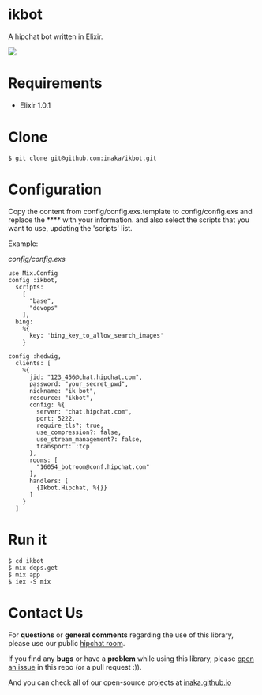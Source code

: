 ikbot
=====

A hipchat bot written in Elixir.

![](https://s3.amazonaws.com/uploads.hipchat.com/15025/56179/XIdgtXwdZ5BNo78/ikbot.jpg)

Requirements
=====

* Elixir 1.0.1


Clone
=====

```
$ git clone git@github.com:inaka/ikbot.git
```

Configuration
====
Copy the content from config/config.exs.template to config/config.exs and replace
the **** with your information. and also select the scripts that you want to use, updating
the 'scripts' list.

Example:

*config/config.exs*
```
use Mix.Config
config :ikbot,
  scripts:
    [
      "base",
      "devops"
    ],
  bing:
    %{
      key: 'bing_key_to_allow_search_images'
    }

config :hedwig,
  clients: [
    %{
      jid: "123_456@chat.hipchat.com",
      password: "your_secret_pwd",
      nickname: "ik bot",
      resource: "ikbot",
      config: %{
        server: "chat.hipchat.com",
        port: 5222,
        require_tls?: true,
        use_compression?: false,
        use_stream_management?: false,
        transport: :tcp
      },
      rooms: [
        "16054_botroom@conf.hipchat.com"
      ],
      handlers: [
        {Ikbot.Hipchat, %{}}
      ]
    }
  ]
```


Run it
====
```
$ cd ikbot
$ mix deps.get
$ mix app
$ iex -S mix
```

Contact Us
==========

For **questions** or **general comments** regarding the use of this library, please use our public
[hipchat room](https://www.hipchat.com/gpBpW3SsT).

If you find any **bugs** or have a **problem** while using this library, please [open an issue](https://github.com/inaka/ikbot/issues/new) in this repo (or a pull request :)).

And you can check all of our open-source projects at [inaka.github.io](http://inaka.github.io)
